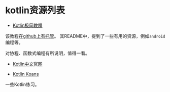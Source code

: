 # kotlin资源列表

* [Kotlin极简教程](https://www.bookstack.cn/read/EasyKotlin/README.md)

该教程在[github上有托管](https://github.com/JackChan1999/EasyKotlin)。
其README中，提到了一些有用的资源，例如`android`编程等。

对协程、函数式编程有所说明，值得一看。

* [Kotlin中文官网](https://www.kotlincn.net/)

* [Kotlin Koans](https://play.kotlinlang.org/koans/overview)

一些Kotlin练习。
